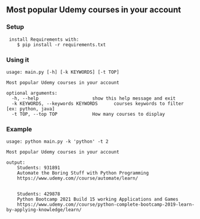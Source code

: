 ## Most popular Udemy courses in your account

### Setup
           
     install Requirements with:
        $ pip install -r requirements.txt

### Using it
	usage: main.py [-h] [-k KEYWORDS] [-t TOP]

	Most popular Udemy courses in your account

	optional arguments:
	  -h, --help            		show this help message and exit
	  -k KEYWORDS, --keywords KEYWORDS  	courses keywords to filter [ex: python, java]
	  -t TOP, --top TOP     		How many courses to display
	  
### Example
	usage: python main.py -k 'python' -t 2

	Most popular Udemy courses in your account

	output:
	   	Students: 931891
	   	Automate the Boring Stuff with Python Programming
		https://www.udemy.com//course/automate/learn/


		Students: 429878
		Python Bootcamp 2021 Build 15 working Applications and Games
		https://www.udemy.com//course/python-complete-bootcamp-2019-learn-by-applying-knowledge/learn/
